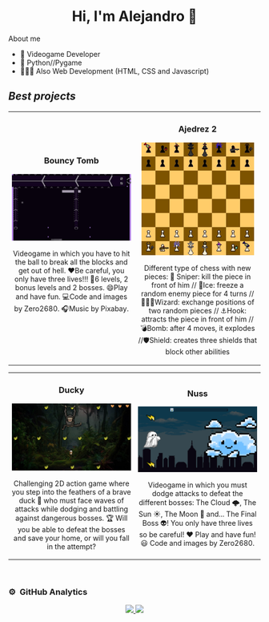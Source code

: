 <div align>
<h1 align = "center">Hi, I'm Alejandro 👋</h1>
</div>
<img

## About me

- 👾 Videogame Developer
- 🐍 Python//Pygame
- 👨🏻‍💻 Also Web Development (HTML, CSS and Javascript)

## *Best projects*
<table>
<tr>
<td width="50%">
<h3 align="center">Bouncy Tomb</h3>
<div align="center">
<img src="bouncytomb.png" width="400">
<p>Videogame in which you have to hit the ball to break all the blocks and get out of hell. ❤️Be careful, you only have three lives!!! 👾6 levels, 2 bonus levels and 2 bosses. 😄Play and have fun. 💻Code and images by Zero2680. 🎧Music by Pixabay.</p>
</div>
<br>
                                                                                      
</td>

<td width="50%">
<h3 align="center">Ajedrez 2</h3>
<div align="center">
<img src="ajedrez2.jpg" width="225">
<p>Different type of chess with new pieces: 🔫 Sniper: kill the piece in front of him // 🧊Ice: freeze a random enemy piece for 4 turns // 🧙🏻‍♂️Wizard: exchange positions of two random pieces // ⚓Hook: attracts the piece in front of him // 💣Bomb: after 4 moves, it explodes //🛡️Shield: creates three shields that block other abilities</p>
</table>
</div>

<table>
<tr>
<td width="50%">
<h3 align="center">Ducky</h3>
<div align="center">
<img src="ducky.png" width="400">
<p>Challenging 2D action game where you step into the feathers of a brave duck 🦆 who must face waves of attacks while dodging and battling against dangerous bosses. 🏆 Will you be able to defeat the bosses and save your home, or will you fall in the attempt? </p>
</div>
                                                                                      
</td>

<td width="50%">
<h3 align="center">Nuss</h3>
<div align="center">
<img src="nuss.png" width="400">
</p>
<p>Videogame in which you must dodge attacks to defeat the different bosses: The Cloud 🌩️, The Sun ☀️, The Moon 🌙 and... The Final Boss 👽! You only have three lives so be careful! ❤️ Play and have fun! 😃 Code and images by Zero2680.</p>
</td>
</table>
</div>
<br>

### ⚙️ &nbsp;GitHub Analytics

<p align="center">
<a href="https://github.com/ArisGuimera">
  <img height="180em" src="https://github-readme-stats-eight-theta.vercel.app/api?username=Zero2680&show_icons=true&theme=algolia&include_all_commits=true&count_private=true"/>
  <img height="180em" src="https://github-readme-stats-eight-theta.vercel.app/api/top-langs/?username=Zero2680&layout=compact&langs_count=8&theme=algolia"/>
</a>
</p>
